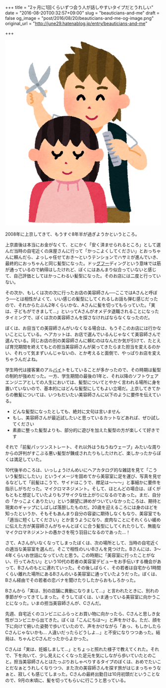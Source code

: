 +++
title = "2ヶ月に1回くらいずつ会う人が話しやすいタイプだとうれしい"
date = "2016-08-20T00:32:57+09:00"
slug = "beauticians-and-me"
draft = false
og_image = "post/2016/08/20/beauticians-and-me-og-image.png"
original_url = "http://june29.hatenablog.jp/entry/beauticians-and-me"

+++

<p><span itemscope itemtype="http://schema.org/Photograph"><img src="/post/2016/08/20/beauticians-and-me-20160819235944.png" alt="f:id:june29:20160819235944p:plain" title="f:id:june29:20160819235944p:plain" class="hatena-fotolife" itemprop="image"></span></p>

<p>2008年に上京してきて、もうすぐ8年半が過ぎようかというところ。</p>

<p>上京直後は本当にお金がなくて、とにかく「安く済ませられるところ」として選んだ当時の自宅近くの床屋さんに行って「かっこよくしてください」とおっちゃんに頼んだら、よっしゃ任せておき〜というテンションでハサミが進んでいき、最終的におっちゃんと同じ髪型になった。ドッ<a class="keyword" href="http://d.hatena.ne.jp/keyword/%A5%B0%A5%D5%A1%BC">グフー</a>ディングという意味では筋が通っているので納得はしたけれど、ぼくにはあんまり似合っていないと感じて、自己評価としてはかっこわるい髪型になった。そのお店には二度と行っていない。</p>

<p>その次か、もしくは次の次に行ったお店の美容師さん──ここではAさんと呼ぼう──とは相性がよくて、いい感じの髪型にしてくれるしお話も弾む感じだったので、それからたぶん2年くらいかな、Aさんに髪を切ってもらっていた。「実は、子どもができまして…」といってAさんがオメデタ退職されることになったタイミングで、ぼくは次の美容師さんを探さなければならなくなったのだ。</p>

<p>ぼくは、お目当ての美容師さんがいなくなる場合は、もうそこのお店には行かないことにしている。ヘアカットは、お店で選んでいるんじゃなくて美容師さんで選んでいる。同じお店の別の美容師さんに頼むのはなんだか気が引けて、たとえば育児期間を終えてもとの担当美容師さんが戻ってきたらまた担当を変えるのかい、それって気まずいんじゃないの、とか考えると面倒で、やっぱりお店を変えちゃうんだよね。</p>

<p>学生時代は接客業のアル<a class="keyword" href="http://d.hatena.ne.jp/keyword/%A5%D0%A5%A4">バイ</a>トをしていることが多かったので、その時期は髪型の制約が強めだった。一方、学生期間の最後の1年と、それ以降のソフトウェアエンジニアとしての人生においては、髪型についてとやかく言われる場所に身を置いていないので、基本的にはどんな髪型にしてもよい立場だ。上京してきてからの散髪については、いつもだいたい美容師さんに以下のように要件を伝えている。</p>

<ul>
<li>どんな髪型になったとしても、絶対に文句は言いません</li>
<li>もし、美容師さんが最近試したいと思っているカットなどあれば、ぜひ試してください</li>
<li>素直に整った髪型よりも、部分的に遊びを加えた髪型の方が楽しくて好きです</li>
</ul>


<p>それで「前髪パッツンストレート、それ以外はうねうねウェーブ」みたいな周りからの評判がすこぶる悪い髪型が錬成されたりもしたけれど、楽しかったからぼくは満足していた。</p>

<p>10代後半のころは、いっしょうけんめいにヘアカタログ的な雑誌を見て「こういう髪型にしたい」というイメージを固めてから美容室に足を運び、写真を見せるなどして「前髪はこうで、サイドはこうで、襟足は〜〜〜」と事細かに要件を指示しがちだった。マイクロマネジメント。そして、ほとんどの場合は、ぼくがもともと想定していたよりもブサイクな仕上がりになるのであった。まだ、自分の「かっこよくありたい」という願望に諦めがついていなかったころは、期待と現実のギャップにしばしば落胆したものだ。20歳を迎えるころには身のほどを知ったというか、そもそもあんまり自分の容姿に期待しなくもなり、美容室でも「適当に短くしてください」とか言うようになり、皮肉なことにそれくらい緩めに伝えた方が美容師さんがちゃんとぼくに合う髪型にしてくれたりして、無能なマイクロマネジメントの愚かさを呪う羽目になるのであった…！</p>

<p>さて、Aさんがいなくなってしまったぼくは、次の場所として、当時の自宅近くの適当な美容室を選んだ。そこで相性のいいBさんを見つけた。Bさんには、3〜4年くらいお世話になっていたと思う。この時期に「美容室に行ったことがない、行ってみたい」という10代の若者の美容室デビューをお手伝いする機会があって、Bさんのもとに連れていった。その後しばらく、その若者は自宅から1時間くらい離れた場所にあるBさんのいる美容室に通っていたようだった。ぼくは、Bさん経由でその若者の恋バナを聞けたりしたからおもしろかった。</p>

<p>Bさんから「実は、別の店舗に異動になりまして…」と言われたときに、別れの季節がやってきてしまった。そうしてぼくは、いま通っている美容室に向かうことになった。いまの担当美容師さんが、Cさんだ。</p>

<p>先週、自宅近くのコンビニにふらっとお買い物に向かったら、Cさんと思しき女性がコンビニから出てきた。ぼくは「こんにちは〜」と声をかける。ただ、顔を下に向けて俯いた姿勢で歩いていたので、声をかけながら「あっ、もしかしたらCさんじゃないかも… 人違いだったらどうしよ…」と不安になりつつあった。結局は、ちゃんとCさんだったからよかった。</p>

<p>Cさんは「実は、妊娠しまして…」とちょっと照れた様子で教えてくれた。それで、下を向いて、少し見えにくくなった足元を気にしながら歩いていたとのこと。担当美容師さんとはたっぷりおしゃべりするタイプのぼくは、おめでたいことだなぁとうれしくなりつつ、また次の美容師さんを探す旅がはじまっちゃうなぁと、寂しくも感じてしまった。Cさんの最終出勤日は10月初頭だということなので、9月の末頃に、髪を切ってもらいに行こうと思っている。</p>